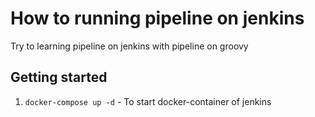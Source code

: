 # How to running pipeline on jenkins

Try to learning pipeline on jenkins with pipeline on groovy

## Getting started

1. `docker-compose up -d` - To start docker-container of jenkins